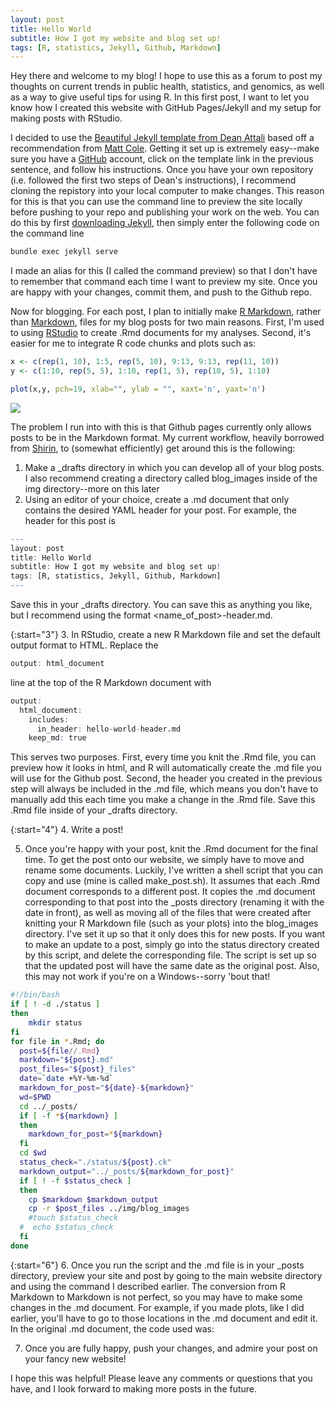 ```yaml
---
layout: post
title: Hello World
subtitle: How I got my website and blog set up!
tags: [R, statistics, Jekyll, Github, Markdown]
---
```


Hey there and welcome to my blog! I hope to use this as a forum to post my thoughts on current trends in public health, statistics, and genomics, as well as a way to give useful tips for using R. In this first post, I want to let you know how I created this website with GitHub Pages/Jekyll and my setup for making posts with RStudio. 

I decided to use the [Beautiful Jekyll template from Dean Attali](http://deanattali.com/beautiful-jekyll/) based off a recommendation from [Matt Cole](https://mattkcole.com). Getting it set up is extremely easy--make sure you have a [GitHub](https://github.com) account, click on the template link in the previous sentence, and follow his instructions. Once you have your own repository (i.e. followed the first two steps of Dean's instructions), I recommend cloning the repistory into your local computer to make changes. This reason for this is that you can use the command line to preview the site locally before pushing to your repo and publishing your work on the web. You can do this by first [downloading Jekyll](http://jekyllrb.com/docs/installation/), then simply enter the following code on the command line


```bash
bundle exec jekyll serve
```

I made an alias for this (I called the command preview) so that I don't have to remember that command each time I want to preview my site. Once you are happy with your changes, commit them, and push to the Github repo. 

Now for blogging. For each post, I plan to initially make [R Markdown](http://rmarkdown.rstudio.com), rather than [Markdown](http://daringfireball.net/projects/markdown/), files for my blog posts for two main reasons. First, I'm used to using [RStudio](https://www.rstudio.com) to create .Rmd documents for my analyses. Second, it's easier for me to integrate R code chunks and plots such as:


```r
x <- c(rep(1, 10), 1:5, rep(5, 10), 9:13, 9:13, rep(11, 10))
y <- c(1:10, rep(5, 5), 1:10, rep(1, 5), rep(10, 5), 1:10)

plot(x,y, pch=19, xlab="", ylab = "", xaxt='n', yaxt='n')
```

![]({{site_url}}/img/blog_images/hello-world_files/figure-html/hi-1.png)<!-- -->

The problem I run into with this is that Github pages currently only allows posts to be in the Markdown format. My current workflow, heavily borrowed from [Shirin](https://shiring.github.io/blogging/2016/12/04/diy_your_own_blog), to (somewhat efficiently) get around this is the following:

1. Make a _drafts directory in which you can develop all of your blog posts. I also recommend creating a directory called blog_images inside of the img directory--more on this later 
2. Using an editor of your choice, create a .md document that only contains the desired YAML header for your post. For example, the header for this post is

```r
---
layout: post
title: Hello World
subtitle: How I got my website and blog set up!
tags: [R, statistics, Jekyll, Github, Markdown]
---
```

Save this in your _drafts directory. You can save this as anything you like, but I recommend using the format \<name_of_post\>-header.md.

{:start="3"}
3. In RStudio, create a new R Markdown file and set the default output format to HTML. Replace the 

```r
output: html_document
```
line at the top of the R Markdown document with

```r
output:
  html_document:
    includes:
      in_header: hello-world-header.md
    keep_md: true
```

This serves two purposes. First, every time you knit the .Rmd file, you can preview how it looks in html, and R will automatically create the .md file you will use for the Github post. Second, the header you created in the previous step will always be included in the .md file, which means you don't have to manually add this each time you make a change in the .Rmd file. Save this .Rmd file inside of your _drafts directory.

{:start="4"}
4. Write a post! 

5. Once you're happy with your post, knit the .Rmd document for the final time. To get the post onto our website, we simply have to move and rename some documents. Luckily, I've written a shell script that you can copy and use (mine is called make_post.sh). It assumes that each .Rmd document corresponds to a different post. It copies the .md document corresponding to that post into the _posts directory (renaming it with the date in front), as well as moving all of the files that were created after knitting your R Markdown file (such as your plots) into the blog_images directory. I've set it up so that it only does this for new posts. If you want to make an update to a post, simply go into the status directory created by this script, and delete the corresponding file. The script is set up so that the updated post will have the same date as the original post. Also, this may not work if you're on a Windows--sorry 'bout that! 

```bash
#!/bin/bash
if [ ! -d ./status ]
then
    mkdir status
fi
for file in *.Rmd; do
  post=${file//.Rmd}
  markdown="${post}.md"
  post_files="${post}_files"
  date=`date +%Y-%m-%d`
  markdown_for_post="${date}-${markdown}"
  wd=$PWD
  cd ../_posts/
  if [ -f *${markdown} ]
  then
    markdown_for_post=*${markdown}
  fi
  cd $wd
  status_check="./status/${post}.ck"
  markdown_output="../_posts/${markdown_for_post}"
  if [ ! -f $status_check ]
  then
    cp $markdown $markdown_output
    cp -r $post_files ../img/blog_images
    #touch $status_check
  #  echo $status_check
  fi
done
```

{:start="6"}
6. Once you run the script and the .md file is in your _posts directory, preview your site and post by going to the main website directory and using the command I described earlier. The conversion from R Markdown to Markdown is not perfect, so you may have to make some changes in the .md document. For example, if you made plots, like I did earlier, you'll have to go to those locations in the .md document and edit it. In the original .md document, the code used was:

7. Once you are fully happy, push your changes, and admire your post on your fancy new website! 

I hope this was helpful! Please leave any comments or questions that you have, and I look forward to making more posts in the future.
